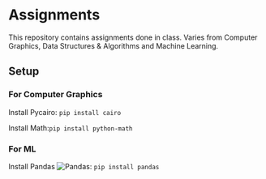 # Assignments
This repository contains assignments done in class. Varies from Computer Graphics, Data Structures & Algorithms and Machine Learning.
## Setup
### For Computer Graphics
Install Pycairo: `pip install cairo`

Install Math:`pip install python-math`
### For ML
Install Pandas ![Pandas](https://www.google.com/url?sa=i&url=https%3A%2F%2Fcommons.wikimedia.org%2Fwiki%2FFile%3APandas_mark.svg&psig=AOvVaw0lQlplS_xwUIAaTFcz5OT4&ust=1700726132288000&source=images&cd=vfe&opi=89978449&ved=0CBIQjRxqFwoTCMC6jtqQ14IDFQAAAAAdAAAAABAE): `pip install pandas`
